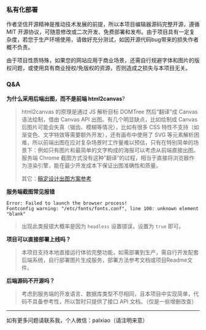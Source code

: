 ### 私有化部署

作者坚信开源精神是推动技术发展的前提，所以本项目编辑器源码完整开源，遵循 MIT 开源协议，可随意修改或二次开发、免费部署和发布。由于项目具有一定复杂度，若您于生产环境使用，请做好充分测试，如因开源代码bug带来的损失作者概不负责。

由于项目性质特殊，如果您的网站应用于商业场景，还需自行规避字体和图片的版权问题，或使用具有商业授权/免版权的资源，否则造成之损失与本项目无关。

### Q&A

**为什么采用后端出图，而不是前端 html2canvas**?

> html2canvas 的原理是通过 JS 解析目标 DOMTree 然后“翻译”成 Canvas 语法绘制，借由 Canvas API 出图。有几个明显缺点，比如绘制成 Canvas 后图片可能会失真（锯齿、模糊等情况），比如有很多 CSS 特性不支持（如渐变色、文字特效等需要额外开发），还有画布中使用了 SVG 等元素解析困难，所以前端出图在应对复杂场景时工作量难以预估，只有在特别简单的场景下：例如只有图片和最简单的文字构成的海报可以考虑从前端直接出图。服务端 Chrome 截图方式没有这种”翻译“的过程，相当于直接将浏览器作为渲染引擎，能在最少开发成本下保证出图准确性和质量。
>
> 其它：[稿定设计出图方案参考](/articles/1689320598619)

**服务端截图常见报错**

```
Error: Failed to launch the browser process!
Fontconfig warning: "/etc/fonts/fonts.conf", line 100: unknown element "blank"
```

> 出现此类报错大概率是因为 `headless` 设置错误，设置为 `true` 即可。

**项目可以直接部署上线吗？**

> 本项目支持本地直接运行体验完整功能，如需部署到生产，需自行开发配套后端系统，自行部署图片生成服务，部署方法参考文档或项目Readme文件。

**后端源码不开源吗？**

> 考虑到服务端的开发语言、数据库类型不尽相同，且本项目中实现简单，代码不具备参考性，所以暂时只提供了接口 API 文档。（仅是一些增删改查）

-----

如有更多问题请联系我，个人微信：palxiao（请注明来意）
